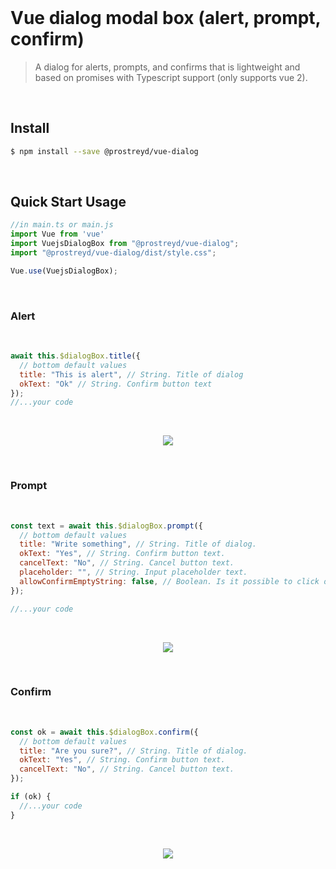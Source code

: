 <br>

# Vue dialog modal box (alert, prompt, confirm)


> A dialog for alerts, prompts, and confirms that is lightweight and based on promises with Typescript support (only supports vue 2).

<br>

## Install

```bash
$ npm install --save @prostreyd/vue-dialog
```

<br>

## Quick Start Usage
```js
//in main.ts or main.js
import Vue from 'vue'
import VuejsDialogBox from "@prostreyd/vue-dialog";
import "@prostreyd/vue-dialog/dist/style.css";

Vue.use(VuejsDialogBox);
```

<br>

### Alert

<br>

```js
await this.$dialogBox.title({
  // bottom default values
  title: "This is alert", // String. Title of dialog
  okText: "Ok" // String. Confirm button text
});
//...your code

```

<br>

<p align='center'>
  <img src='https://media.giphy.com/media/D045GKe5McbqmJs72h/giphy.gif'/>
</p>

<br>

### Prompt

<br>

```js
const text = await this.$dialogBox.prompt({
  // bottom default values
  title: "Write something", // String. Title of dialog.
  okText: "Yes", // String. Confirm button text.
  cancelText: "No", // String. Cancel button text.
  placeholder: "", // String. Input placeholder text.
  allowConfirmEmptyString: false, // Boolean. Is it possible to click on the confirm button if the text is empty. 
});

//...your code
```
<br>

<p align='center'>
  <img src='https://media.giphy.com/media/upkZDUDyCCdY49xRUW/giphy.gif'/>
</p>


<br>

### Confirm


<br>


```js
const ok = await this.$dialogBox.confirm({
  // bottom default values
  title: "Are you sure?", // String. Title of dialog.
  okText: "Yes", // String. Confirm button text.
  cancelText: "No", // String. Cancel button text.
});

if (ok) {
  //...your code
}
```

<br>

<p align='center'>
  <img src='https://media.giphy.com/media/7cfjeP8LpcUrU9VxCy/giphy.gif'/>
</p>
